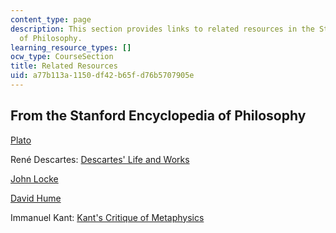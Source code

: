 ```yaml
---
content_type: page
description: This section provides links to related resources in the Stanford Encyclopedia
  of Philosophy.
learning_resource_types: []
ocw_type: CourseSection
title: Related Resources
uid: a77b113a-1150-df42-b65f-d76b5707905e
---
```


From the Stanford Encyclopedia of Philosophy
--------------------------------------------

[Plato](http://plato.stanford.edu/entries/plato/)

René Descartes: [Descartes' Life and Works](http://plato.stanford.edu/entries/descartes-works/index.html)

[John Locke](http://plato.stanford.edu/entries/locke/)

[David Hume](http://plato.stanford.edu/entries/hume/)

Immanuel Kant: [Kant's Critique of Metaphysics](http://plato.stanford.edu/entries/kant-metaphysics/)